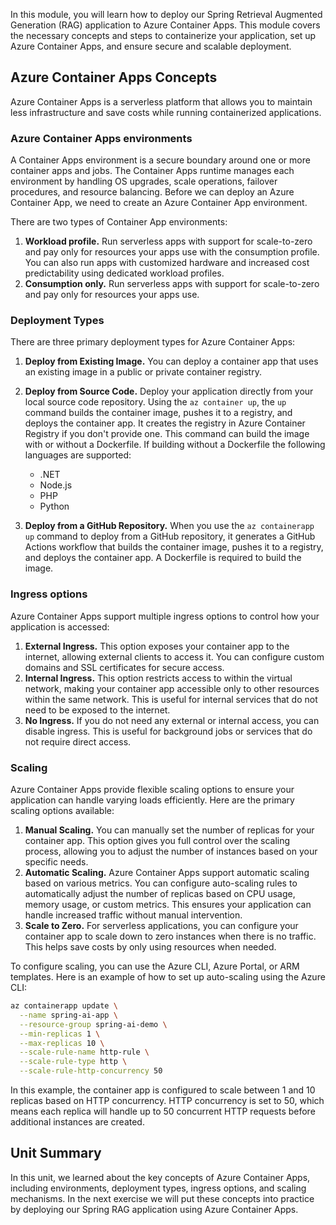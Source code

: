 In this module, you will learn how to deploy our Spring Retrieval Augmented Generation (RAG) application to Azure Container Apps. This module covers the necessary concepts and steps to containerize your application, set up Azure Container Apps, and ensure secure and scalable deployment.

## Azure Container Apps Concepts

Azure Container Apps is a serverless platform that allows you to maintain less infrastructure and save costs while running containerized applications.

### Azure Container Apps environments

A Container Apps environment is a secure boundary around one or more container apps and jobs. The Container Apps runtime manages each environment by handling OS upgrades, scale operations, failover procedures, and resource balancing. Before we can deploy an Azure Container App, we need to create an Azure Container App environment.

There are two types of Container App environments:

1. **Workload profile.** Run serverless apps with support for scale-to-zero and pay only for resources your apps use with the consumption profile. You can also run apps with customized hardware and increased cost predictability using dedicated workload profiles.
1. **Consumption only.** Run serverless apps with support for scale-to-zero and pay only for resources your apps use.

### Deployment Types

There are three primary deployment types for Azure Container Apps:

1. **Deploy from Existing Image.** You can deploy a container app that uses an existing image in a public or private container registry.
1. **Deploy from Source Code.** Deploy your application directly from your local source code repository. Using the `az container up`, the `up` command builds the container image, pushes it to a registry, and deploys the container app. It creates the registry in Azure Container Registry if you don't provide one. This command can build the image with or without a Dockerfile. If building without a Dockerfile the following languages are supported:

    * .NET
    * Node.js
    * PHP
    * Python

1. **Deploy from a GitHub Repository.** When you use the `az containerapp up` command to deploy from a GitHub repository, it generates a GitHub Actions workflow that builds the container image, pushes it to a registry, and deploys the container app. A Dockerfile is required to build the image.

### Ingress options

Azure Container Apps support multiple ingress options to control how your application is accessed:

1. **External Ingress.** This option exposes your container app to the internet, allowing external clients to access it. You can configure custom domains and SSL certificates for secure access.
2. **Internal Ingress.** This option restricts access to within the virtual network, making your container app accessible only to other resources within the same network. This is useful for internal services that do not need to be exposed to the internet.
3. **No Ingress.** If you do not need any external or internal access, you can disable ingress. This is useful for background jobs or services that do not require direct access.

### Scaling

Azure Container Apps provide flexible scaling options to ensure your application can handle varying loads efficiently. Here are the primary scaling options available:

1. **Manual Scaling.** You can manually set the number of replicas for your container app. This option gives you full control over the scaling process, allowing you to adjust the number of instances based on your specific needs.
1. **Automatic Scaling.** Azure Container Apps support automatic scaling based on various metrics. You can configure auto-scaling rules to automatically adjust the number of replicas based on CPU usage, memory usage, or custom metrics. This ensures your application can handle increased traffic without manual intervention.
1. **Scale to Zero.** For serverless applications, you can configure your container app to scale down to zero instances when there is no traffic. This helps save costs by only using resources when needed.

To configure scaling, you can use the Azure CLI, Azure Portal, or ARM templates. Here is an example of how to set up auto-scaling using the Azure CLI:

```sh
az containerapp update \
  --name spring-ai-app \
  --resource-group spring-ai-demo \
  --min-replicas 1 \
  --max-replicas 10 \
  --scale-rule-name http-rule \
  --scale-rule-type http \
  --scale-rule-http-concurrency 50
```

In this example, the container app is configured to scale between 1 and 10 replicas based on HTTP concurrency. HTTP concurrency is set to 50, which means each replica will handle up to 50 concurrent HTTP requests before additional instances are created.

## Unit Summary

In this unit, we learned about the key concepts of Azure Container Apps, including environments, deployment types, ingress options, and scaling mechanisms. In the next exercise we will put these concepts into practice by deploying our Spring RAG application using Azure Container Apps.